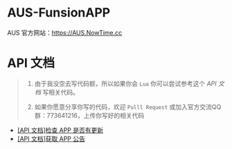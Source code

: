 # AUS-FunsionAPP
AUS 官方网站：https://AUS.NowTime.cc

# API 文档
> 1. 由于我没空去写代码额，所以如果你会 `Lua` 你可以尝试参考这个 *API 文档* 写相关代码。
>
> 2. 如果你愿意分享你写的代码，欢迎 `Pulll Request` 或加入官方交流QQ群：773641216，上传你写好的相关代码

- [[API 文档]检查 APP 是否有更新](API_Update.md)
- [[API 文档]获取 APP 公告](API_Post.md)
